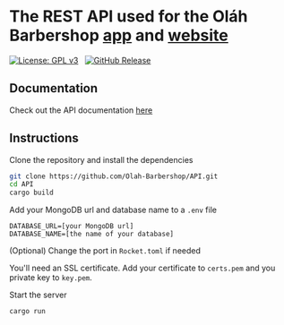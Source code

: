 # The REST API used for the Oláh Barbershop [app](https://github.com/Olah-Barbershop/app) and [website](https://github.com/Olah-Barbershop/website)

[![License: GPL v3](https://img.shields.io/badge/License-GPLv3-blue.svg)](https://www.gnu.org/licenses/gpl-3.0) &nbsp;
[![GitHub Release](https://img.shields.io/github/v/release/Olah-Barbershop/API)](https://github.com/Olah-Barbershop/API/releases/latest) &nbsp;

## Documentation
Check out the API documentation [here](DOCUMENTATION.md)

## Instructions
Clone the repository and install the dependencies
```sh
git clone https://github.com/Olah-Barbershop/API.git
cd API
cargo build
```
Add your MongoDB url and database name to a `.env` file
```env
DATABASE_URL=[your MongoDB url]
DATABASE_NAME=[the name of your database]
```

(Optional) Change the port in `Rocket.toml` if needed

You'll need an SSL certificate. Add your certificate to `certs.pem` and you private key to `key.pem`.

Start the server
```sh
cargo run
```
